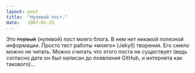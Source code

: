 ```yaml
---
layout: post
title:  "Нулевой пост."
date:   1967-01-25
---
```

<p class="intro"><span class="dropcap">Э</span>то <strike>первый</strike> (нулевой) пост моего блога. В нем нет никакой полезной информации. Просто тест работы «моего» (Jekyll) творения. Его смело можно не читать. Можно считать что этого поста не существует (ведь согласно дате он был написан до появления GitHub, и интернета как такового)...